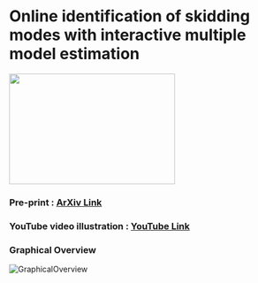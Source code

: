 # Online identification of skidding modes with interactive multiple model estimation

<img src="https://github.com/user-attachments/assets/46400663-5b05-4774-8afa-2be974d7141c" width="300" height="200"/>

### Pre-print : [ArXiv Link](https://arxiv.org/abs/2409.20554) 

### YouTube video illustration : [YouTube Link](https://www.youtube.com/results?search_query=online+identification+of+skidding+modes)

### Graphical Overview
![GraphicalOverview](https://github.com/user-attachments/assets/fb2dfa35-9513-4d1e-8c25-2a090a0772ba)
